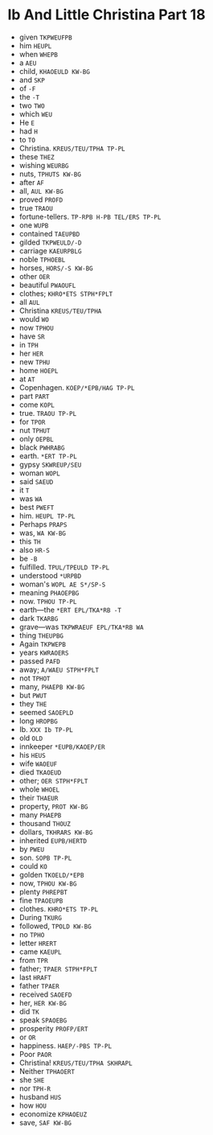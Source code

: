 # Ib And Little Christina Part 18

* given `TKPWEUFPB`
* him `HEUPL`
* when `WHEPB`
* a `AEU`
* child, `KHAOEULD KW-BG`
* and `SKP`
* of `-F`
* the `-T`
* two `TWO`
* which `WEU`
* He `E`
* had `H`
* to `TO`
* Christina. `KREUS/TEU/TPHA TP-PL`
* these `THEZ`
* wishing `WEURBG`
* nuts, `TPHUTS KW-BG`
* after `AF`
* all, `AUL KW-BG`
* proved `PROFD`
* true `TRAOU`
* fortune-tellers. `TP-RPB H-PB TEL/ERS TP-PL`
* one `WUPB`
* contained `TAEUPBD`
* gilded `TKPWEULD/-D`
* carriage `KAEURPBLG`
* noble `TPHOEBL`
* horses, `HORS/-S KW-BG`
* other `OER`
* beautiful `PWAOUFL`
* clothes; `KHRO*ETS STPH*FPLT`
* all `AUL`
* Christina `KREUS/TEU/TPHA`
* would `WO`
* now `TPHOU`
* have `SR`
* in `TPH`
* her `HER`
* new `TPHU`
* home `HOEPL`
* at `AT`
* Copenhagen. `KOEP/*EPB/HAG TP-PL`
* part `PART`
* come `KOPL`
* true. `TRAOU TP-PL`
* for `TPOR`
* nut `TPHUT`
* only `OEPBL`
* black `PWHRABG`
* earth. `*ERT TP-PL`
* gypsy `SKWREUP/SEU`
* woman `WOPL`
* said `SAEUD`
* it `T`
* was `WA`
* best `PWEFT`
* him. `HEUPL TP-PL`
* Perhaps `PRAPS`
* was, `WA KW-BG`
* this `TH`
* also `HR-S`
* be `-B`
* fulfilled. `TPUL/TPEULD TP-PL`
* understood `*URPBD`
* woman's `WOPL AE S*/SP-S`
* meaning `PHAOEPBG`
* now. `TPHOU TP-PL`
* earth—the `*ERT EPL/TKA*RB -T`
* dark `TKARBG`
* grave—was `TKPWRAEUF EPL/TKA*RB WA`
* thing `THEUPBG`
* Again `TKPWEPB`
* years `KWRAOERS`
* passed `PAFD`
* away; `A/WAEU STPH*FPLT`
* not `TPHOT`
* many, `PHAEPB KW-BG`
* but `PWUT`
* they `THE`
* seemed `SAOEPLD`
* long `HROPBG`
* Ib. `XXX Ib TP-PL`
* old `OLD`
* innkeeper `*EUPB/KAOEP/ER`
* his `HEUS`
* wife `WAOEUF`
* died `TKAOEUD`
* other; `OER STPH*FPLT`
* whole `WHOEL`
* their `THAEUR`
* property, `PROT KW-BG`
* many `PHAEPB`
* thousand `THOUZ`
* dollars, `TKHRARS KW-BG`
* inherited `EUPB/HERTD`
* by `PWEU`
* son. `SOPB TP-PL`
* could `KO`
* golden `TKOELD/*EPB`
* now, `TPHOU KW-BG`
* plenty `PHREPBT`
* fine `TPAOEUPB`
* clothes. `KHRO*ETS TP-PL`
* During `TKURG`
* followed, `TPOLD KW-BG`
* no `TPHO`
* letter `HRERT`
* came `KAEUPL`
* from `TPR`
* father; `TPAER STPH*FPLT`
* last `HRAFT`
* father `TPAER`
* received `SAOEFD`
* her, `HER KW-BG`
* did `TK`
* speak `SPAOEBG`
* prosperity `PROFP/ERT`
* or `OR`
* happiness. `HAEP/-PBS TP-PL`
* Poor `PAOR`
* Christina! `KREUS/TEU/TPHA SKHRAPL`
* Neither `TPHAOERT`
* she `SHE`
* nor `TPH-R`
* husband `HUS`
* how `HOU`
* economize `KPHAOEUZ`
* save, `SAF KW-BG`
